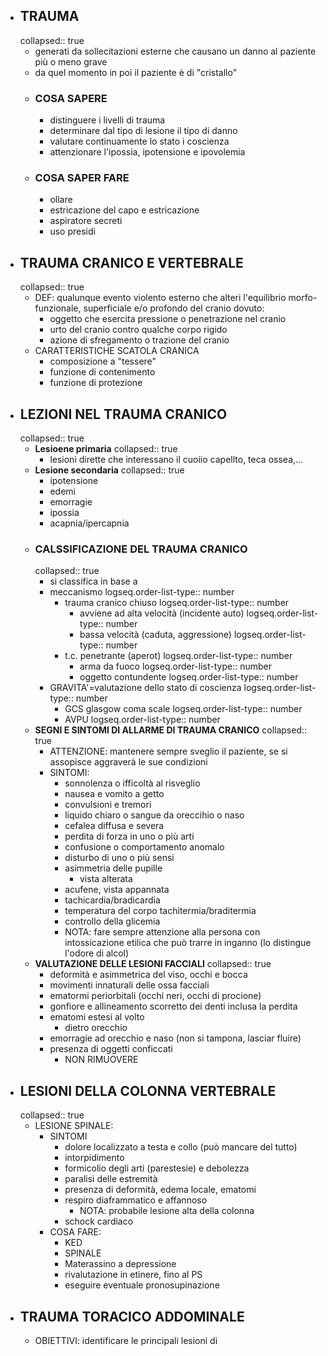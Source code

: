 - ## TRAUMA
  collapsed:: true
	- generati da sollecitazioni esterne che causano un danno al paziente più o meno grave
	- da quel momento in poi il paziente è di "cristallo"
	- ### COSA SAPERE
		- distinguere i livelli di trauma
		- determinare dal tipo di lesione il tipo di danno
		- valutare continuamente lo stato i coscienza
		- attenzionare l'ipossia, ipotensione e ipovolemia
	- ### COSA SAPER FARE
		- ollare
		- estricazione del capo e estricazione
		- aspiratore secreti
		- uso presidi
- ## TRAUMA CRANICO E VERTEBRALE
  collapsed:: true
	- DEF: qualunque evento violento esterno che alteri l'equilibrio morfo-funzionale, superficiale e/o profondo del cranio dovuto:
		- oggetto che esercita pressione o penetrazione nel cranio
		- urto del cranio contro qualche corpo rigido
		- azione di sfregamento o trazione del cranio
	- CARATTERISTICHE SCATOLA CRANICA
		- composizione a "tessere"
		- funzione di contenimento
		- funzione di protezione
- ## LEZIONI NEL TRAUMA CRANICO
  collapsed:: true
	- **Lesioene primaria**
	  collapsed:: true
		- lesioni dirette che interessano il cuoiio capellto, teca ossea,...
	- **Lesione secondaria**
	  collapsed:: true
		- ipotensione
		- edemi
		- emorragie
		- ipossia
		- acapnia/ipercapnia
	- ### CALSSIFICAZIONE DEL TRAUMA CRANICO
	  collapsed:: true
		- si classifica in base a
		- meccanismo
		  logseq.order-list-type:: number
			- trauma cranico chiuso
			  logseq.order-list-type:: number
				- avviene ad alta velocità (incidente auto)
				  logseq.order-list-type:: number
				- bassa velocità (caduta, aggressione)
				  logseq.order-list-type:: number
			- t.c. penetrante (aperot)
			  logseq.order-list-type:: number
				- arma da fuoco
				  logseq.order-list-type:: number
				- oggetto contundente
				  logseq.order-list-type:: number
		- GRAVITA'=valutazione dello stato di coscienza
		  logseq.order-list-type:: number
			- GCS glasgow coma scale
			  logseq.order-list-type:: number
			- AVPU
			  logseq.order-list-type:: number
	- **SEGNI E SINTOMI DI ALLARME DI TRAUMA CRANICO**
	  collapsed:: true
		- ATTENZIONE: mantenere sempre sveglio il paziente, se si assopisce aggraverà le sue condizioni
		- SINTOMI:
			- sonnolenza o ifficoltà al risveglio
			- nausea e vomito a getto
			- convulsioni e tremori
			- liquido chiaro o sangue da oreccihio o naso
			- cefalea diffusa e severa
			- perdita di forza in uno o più arti
			- confusione o comportamento anomalo
			- disturbo di uno o più sensi
			- asimmetria delle pupille
				- vista alterata
			- acufene, vista appannata
			- tachicardia/bradicardia
			- temperatura del corpo tachitermia/braditermia
			- controllo della glicemia
			- NOTA: fare sempre attenzione alla persona con intossicazione etilica che può trarre in inganno (lo distingue l'odore di alcol)
	- **VALUTAZIONE DELLE LESIONI FACCIALI**
	  collapsed:: true
		- deformità e asimmetrica del viso, occhi e bocca
		- movimenti innaturali delle ossa facciali
		- ematormi periorbitali (occhi neri, occhi di procione)
		- gonfiore e allineamento scorretto dei denti inclusa la perdita
		- ematomi estesi al volto
			- dietro orecchio
		- emorragie ad orecchio e naso (non si tampona, lasciar fluire)
		- presenza di oggetti conficcati
			- NON RIMUOVERE
- ## LESIONI DELLA COLONNA VERTEBRALE
  collapsed:: true
	- LESIONE SPINALE:
		- SINTOMI
			- dolore localizzato a testa e collo (può mancare del tutto)
			- intorpidimento
			- formicolio degli arti (parestesie) e debolezza
			- paralisi delle estremità
			- presenza di deformità, edema locale, ematomi
			- respiro diaframmatico e affannoso
				- NOTA: probabile lesione alta della colonna
			- schock cardiaco
		- COSA FARE:
			- KED
			- SPINALE
			- Materassino a depressione
			- rivalutazione in etinere, fino al PS
			- eseguire eventuale pronosupinazione
- ## TRAUMA TORACICO ADDOMINALE
	- OBIETTIVI: identificare le principali lesioni di